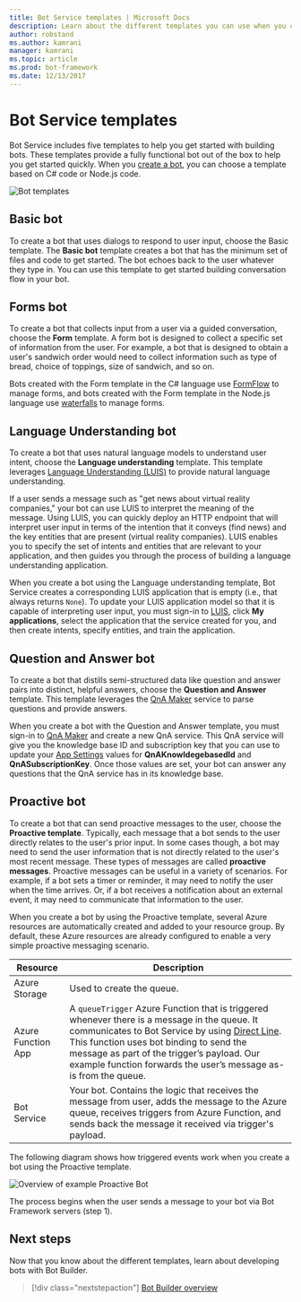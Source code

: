 ```yaml
---
title: Bot Service templates | Microsoft Docs
description: Learn about the different templates you can use when you create a bot with Bot Service.
author: robstand
ms.author: kamrani
manager: kamrani
ms.topic: article
ms.prod: bot-framework
ms.date: 12/13/2017
---
```

# Bot Service templates
Bot Service includes five templates to help you get started with building bots. These templates provide a fully functional bot out of the box to help you get started quickly. When you [create a bot](bot-service-quickstart.md), you can choose a template based on C# code or Node.js code.

![Bot templates](~/media/bot-service-concept-templates/sdk-bot-cs-templates.png)

## Basic bot
To create a bot that uses dialogs to respond to user input, choose the Basic template. The **Basic bot** template creates a bot that has the minimum set of files and code to get started. The bot echoes back to the user whatever they type in. You can use this template to get started building conversation flow in your bot.

## Forms bot
To create a bot that collects input from a user via a guided conversation, choose the **Form** template. A form bot is designed to collect a specific set of information from the user. For example, a bot that is designed to obtain a user's sandwich order would need to collect information such as type of bread, choice of toppings, size of sandwich, and so on.

Bots created with the Form template in the C# language use [FormFlow](dotnet/bot-builder-dotnet-formflow.md) to manage forms, and bots created with the Form template in the Node.js language use [waterfalls](nodejs/bot-builder-nodejs-dialog-waterfall.md) to manage forms.

## Language Understanding bot
To create a bot that uses natural language models to understand user intent, choose the **Language understanding** template. This template leverages <a href="https://www.luis.ai" target="_blank">Language Understanding (LUIS)</a> to provide natural language understanding.

If a user sends a message such as "get news about virtual reality companies," your bot can use LUIS to interpret the meaning of the message. Using LUIS, you can quickly deploy an HTTP endpoint that will interpret user input in terms of the intention that it conveys (find news) and the key entities that are present (virtual reality companies). LUIS enables you to specify the set of intents and entities that are relevant to your application, and then guides you through the process of building a language understanding application.

When you create a bot using the Language understanding template, Bot Service creates a corresponding LUIS application that is empty (i.e., that always returns `None`). To update your LUIS application model so that it is capable of interpreting user input, you must sign-in to <a href="https://www.luis.ai" target="_blank">LUIS</a>, click **My applications**, select the application that the service created for you, and then create intents, specify entities, and train the application.

## Question and Answer bot
To create a bot that distills semi-structured data like question and answer pairs into distinct, helpful answers, choose the **Question and Answer** template. This template leverages the <a href="https://qnamaker.ai">QnA Maker</a> service to parse questions and provide answers. 

When you create a bot with the Question and Answer template, you must sign-in to <a href="https://qnamaker.ai">QnA Maker</a> and create a new QnA service. This QnA service will give you the knowledge base ID and subscription key that you can use to update your [App Settings](bot-service-manage-settings.md) values for **QnAKnowldegebasedId** and **QnASubscriptionKey**. Once those values are set, your bot can answer any questions that the QnA service has in its knowledge base.

## Proactive bot
To create a bot that can send proactive messages to the user, choose the **Proactive template**. Typically, each message that a bot sends to the user directly relates to the user's prior input. In some cases though, a bot may need to send the user information that is not directly related to the user's most recent message. These types of messages are called **proactive messages**. Proactive messages can be useful in a variety of scenarios. For example, if a bot sets a timer or reminder, it may need to notify the user when the time arrives. Or, if a bot receives a notification about an external event, it may need to communicate that information to the user. 

When you create a bot by using the Proactive template, several Azure resources are automatically created and added to your resource group. By default, these Azure resources are already configured to enable a very simple proactive messaging scenario. 

| Resource | Description |
|----|----|
| Azure Storage | Used to create the queue. |
| Azure Function App | A `queueTrigger` Azure Function that is triggered whenever there is a message in the queue. It communicates to Bot Service by using [Direct Line](https://docs.microsoft.com/bot-framework/rest-api/bot-framework-rest-direct-line-3-0-concepts). This function uses bot binding to send the message as part of the trigger’s payload. Our example function forwards the user’s message as-is from the queue.
| Bot Service | Your bot. Contains the logic that receives the message from user, adds the message to the Azure queue, receives triggers from Azure Function, and sends back the message it received via trigger's payload. |

The following diagram shows how triggered events work when you create a bot using the Proactive template.

![Overview of example Proactive Bot](~/media/bot-proactive-diagram.png)

The process begins when the user sends a message to your bot via Bot Framework servers (step 1).

## Next steps
Now that you know about the different templates, learn about developing bots with Bot Builder.

> [!div class="nextstepaction"]
> [Bot Builder overview](bot-builder-overview-getstarted.md)
